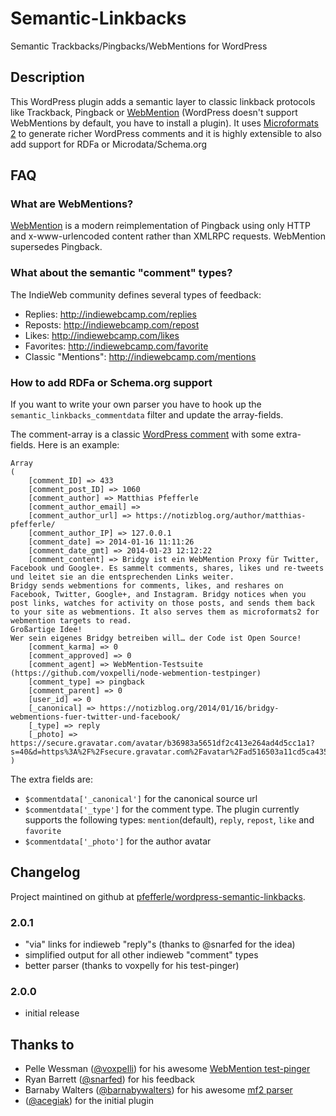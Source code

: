 # Semantic-Linkbacks

Semantic Trackbacks/Pingbacks/WebMentions for WordPress

## Description

This WordPress plugin adds a semantic layer to classic linkback protocols like Trackback, Pingback or [WebMention](https://github.com/pfefferle/wordpress-webmention) (WordPress doesn't support WebMentions by default, you have to install a plugin). It uses [Microformats 2](http://microformats.org/wiki/microformats2) to generate richer WordPress comments and it is highly extensible to also add support for RDFa or Microdata/Schema.org

## FAQ

### What are WebMentions?

[WebMention](http://indiewebcamp.com/webmention) is a modern reimplementation of Pingback using only HTTP and x-www-urlencoded content rather than XMLRPC requests. WebMention supersedes Pingback.

### What about the semantic "comment" types?

The IndieWeb community defines several types of feedback:

* Replies: <http://indiewebcamp.com/replies>
* Reposts: <http://indiewebcamp.com/repost>
* Likes: <http://indiewebcamp.com/likes>
* Favorites: <http://indiewebcamp.com/favorite>
* Classic "Mentions": <http://indiewebcamp.com/mentions>

### How to add RDFa or Schema.org support

If you want to write your own parser you have to hook up the `semantic_linkbacks_commentdata` filter and update the array-fields.

The comment-array is a classic [WordPress comment](http://codex.wordpress.org/get_comment#Return) with some extra-fields. Here is an example:

```
Array
(
    [comment_ID] => 433
    [comment_post_ID] => 1060
    [comment_author] => Matthias Pfefferle
    [comment_author_email] =>
    [comment_author_url] => https://notizblog.org/author/matthias-pfefferle/
    [comment_author_IP] => 127.0.0.1
    [comment_date] => 2014-01-16 11:11:26
    [comment_date_gmt] => 2014-01-23 12:12:22
    [comment_content] => Bridgy ist ein WebMention Proxy für Twitter, Facebook und Google+. Es sammelt comments, shares, likes und re-tweets und leitet sie an die entsprechenden Links weiter.
Bridgy sends webmentions for comments, likes, and reshares on Facebook, Twitter, Google+, and Instagram. Bridgy notices when you post links, watches for activity on those posts, and sends them back to your site as webmentions. It also serves them as microformats2 for webmention targets to read.
Großartige Idee!
Wer sein eigenes Bridgy betreiben will… der Code ist Open Source!
    [comment_karma] => 0
    [comment_approved] => 0
    [comment_agent] => WebMention-Testsuite (https://github.com/voxpelli/node-webmention-testpinger)
    [comment_type] => pingback
    [comment_parent] => 0
    [user_id] => 0
    [_canonical] => https://notizblog.org/2014/01/16/bridgy-webmentions-fuer-twitter-und-facebook/
    [_type] => reply
    [_photo] => https://secure.gravatar.com/avatar/b36983a5651df2c413e264ad4d5cc1a1?s=40&d=https%3A%2F%2Fsecure.gravatar.com%2Favatar%2Fad516503a11cd5ca435acc9bb6523536%3Fs%3D40&r=G
)
```

The extra fields are:

* `$commentdata['_canonical']` for the canonical source url
* `$commentdata['_type']` for the comment type. The plugin currently supports the following types: `mention`(default), `reply`, `repost`, `like` and `favorite`
* `$commentdata['_photo']` for the author avatar


## Changelog

Project maintined on github at [pfefferle/wordpress-semantic-linkbacks](https://github.com/pfefferle/wordpress-semantic-linkbacks).

### 2.0.1

* "via" links for indieweb "reply"s (thanks to @snarfed for the idea)
* simplified output for all other indieweb "comment" types
* better parser (thanks to voxpelly for his test-pinger)

### 2.0.0

* initial release

## Thanks to

* Pelle Wessman ([@voxpelli](https://github.com/voxpelli)) for his awesome [WebMention test-pinger](https://github.com/voxpelli/node-webmention-testpinger)
* Ryan Barrett ([@snarfed](https://github.com/snarfed)) for his feedback
* Barnaby Walters ([@barnabywalters](https://github.com/barnabywalters)) for his awesome [mf2 parser](https://github.com/indieweb/php-mf2)
* ([@acegiak](https://github.com/acegiak)) for the initial plugin